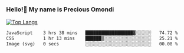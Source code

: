 ### Hello!👋 My name is Precious Omondi 

[![Top Langs](https://github-readme-stats.vercel.app/api/top-langs/?username=Presho99&langs_count=8&theme=dark)](https://github.com/Presho99/github-readme-stats)



<!--START_SECTION:waka-->

```txt
JavaScript    3 hrs 38 mins   ██████████████████▓░░░░░░   74.72 %
CSS           1 hr 13 mins    ██████▒░░░░░░░░░░░░░░░░░░   25.21 %
Image (svg)   0 secs          ░░░░░░░░░░░░░░░░░░░░░░░░░   00.08 %
```

<!--END_SECTION:waka-->

